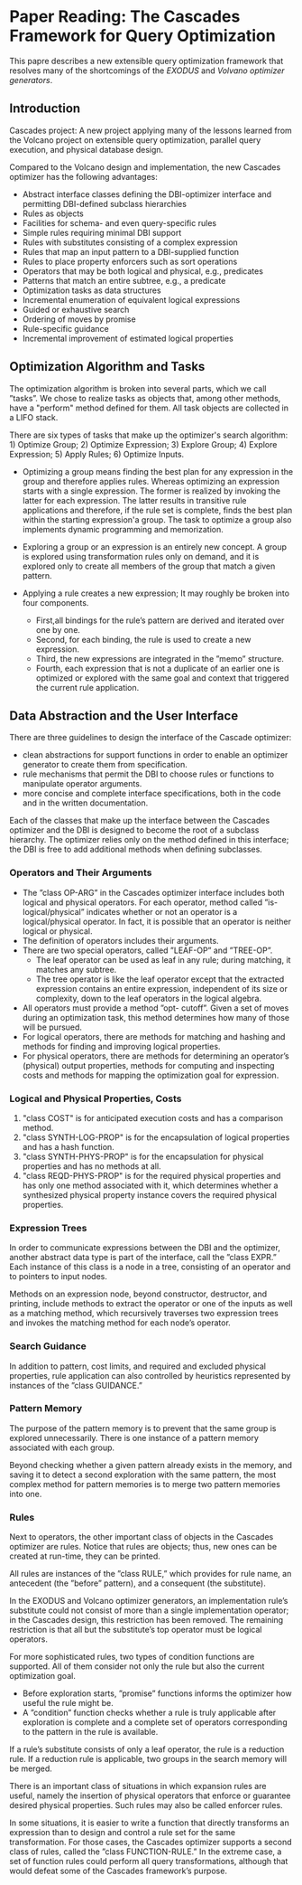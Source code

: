 # Paper Reading: The Cascades Framework for Query Optimization

This papre describes a new extensible query optimization framework that resolves many of the shortcomings of the *EXODUS* and *Volvano optimizer generators*.



## Introduction

Cascades project: A new project applying many of the lessons learned from the Volcano project on extensible query optimization, parallel query execution, and physical database design.

Compared to the Volcano design and implementation, the new Cascades optimizer has the following advantages:
- Abstract interface classes defining the DBI-optimizer interface and permitting DBI-defined subclass hierarchies
- Rules as objects
- Facilities for schema- and even query-specific rules
- Simple rules requiring minimal DBI support
- Rules with substitutes consisting of a complex expression
- Rules that map an input pattern to a DBI-supplied function
- Rules to place property enforcers such as sort operations
- Operators that may be both logical and physical, e.g., predicates
- Patterns that match an entire subtree, e.g., a predicate
- Optimization tasks as data structures
- Incremental enumeration of equivalent logical expressions
- Guided or exhaustive search
- Ordering of moves by promise
- Rule-specific guidance
- Incremental improvement of estimated logical properties

## Optimization Algorithm and Tasks

The optimization algorithm is broken into several parts, which we call ”tasks”. We chose to realize tasks as objects that, among other methods, have a "perform" method defined for them. All task objects are collected in a LIFO stack. 

There are six types of tasks that make up the optimizer's search algorithm: 1) Optimize Group; 2) Optimize Expression; 3) Explore Group; 4) Explore Expression; 5) Apply Rules; 6) Optimize Inputs.

- Optimizing a group means finding the best plan for any expression in the group and therefore applies rules. Whereas optimizing an expression starts with a single expression. The former is realized by invoking the latter for each expression. The latter results in transitive rule applications and therefore, if the rule set is complete, finds the best plan within the starting expression'a group. The task to optimize a group also implements dynamic programming and memorization.

- Exploring a group or an expression is an entirely new concept. A group is explored using transformation rules only on demand, and it is explored only to create all members of the group that match a given pattern.

- Applying a rule creates a new expression; It may roughly be broken into four components. 
  - First,all bindings for the rule’s pattern are derived and iterated over one by one.
  - Second, for each binding, the rule is used to create a new expression.
  - Third, the new expressions are integrated in the ”memo” structure.
  - Fourth, each expression that is not a duplicate of an earlier one is optimized or explored with the same goal and context that triggered the current rule application.

## Data Abstraction and the User Interface

There are three guidelines to design the interface of the Cascade optimizer:
- clean abstractions for support functions in order to enable an optimizer generator to create them from specification.
- rule mechanisms that permit the DBI to choose rules or functions to manipulate operator arguments.
- more concise and complete interface specifications, both in the code and in the written documentation.

Each of the classes that make up the interface between the Cascades optimizer and the DBI is designed to become the root of a subclass hierarchy.  The optimizer relies only on the method defined in this interface; the DBI is free to add additional methods when defining subclasses.

### Operators and Their Arguments

- The ”class OP-ARG” in the Cascades optimizer interface includes both logical and physical operators. For each operator, method called ”is-logical/physical” indicates whether or not an operator is a logical/physical operator. In fact, it is possible that an operator is neither logical or physical. 
- The definition of operators includes their arguments.
- There are two special operators, called ”LEAF-OP” and ”TREE-OP”.
  - The leaf operator can be used as leaf in any rule; during matching, it matches any subtree.
  - The tree operator is like the leaf operator except that the extracted expression contains an entire expression, independent of its size or complexity, down to the leaf operators in the logical algebra.
- All operators must provide a method ”opt- cutoff”. Given a set of moves during an optimization task, this method determines how many of those will be pursued.
- For logical operators, there are methods for matching and hashing and methods for finding and improving logical properties.
- For physical operators, there are methods for determining an operator’s (physical) output properties, methods for computing and inspecting costs and methods for mapping the optimization goal for expression.

### Logical and Physical Properties, Costs

1. "class COST" is for anticipated execution costs and has a comparison method.
2. "class SYNTH-LOG-PROP" is for the encapsulation of logical properties and has a hash function.
3. "class SYNTH-PHYS-PROP" is for the encapsulation for physical properties and has no methods at all.
4. "class REQD-PHYS-PROP" is for the required physical properties and has only one method associated with it, which determines whether a synthesized physical property instance covers the required physical properties.

### Expression Trees

In order to communicate expressions between the DBI and the optimizer, another abstract data type is part of the interface, call the ”class EXPR.” Each instance of this class is a node in a tree, consisting of an operator and to pointers to input nodes.

Methods on an expression node, beyond constructor, destructor, and printing, include methods to extract the operator or one of the inputs as well as a matching method, which recursively traverses two expression trees and invokes the matching method for each node’s operator.

### Search Guidance

In addition to pattern, cost limits, and required and excluded physical properties, rule application can also controlled by heuristics represented by instances of the ”class GUIDANCE.”

### Pattern Memory

The purpose of the pattern memory is to prevent that the same group is explored unnecessarily. There is one instance of a pattern memory associated with each group. 

Beyond checking whether a given pattern already exists in the memory, and saving it to detect a second exploration with the same pattern, the most complex method for pattern memories is to merge two pattern memories into one. 

### Rules

Next to operators, the other important class of objects in the Cascades optimizer are rules. Notice that rules are objects; thus, new ones can be created at run-time, they can be printed.

All rules are instances of the ”class RULE,” which provides for rule name, an antecedent (the ”before” pattern), and a consequent (the substitute). 

In the EXODUS and Volcano optimizer generators, an implementation rule’s
substitute could not consist of more than a single implementation operator; in the Cascades design, this restriction has been removed. The remaining restriction is that all but the substitute’s top operator must be logical operators.

For more sophisticated rules, two types of condition functions are supported. All of them consider not only the rule but also the current optimization goal.
- Before exploration starts, ”promise” functions informs the optimizer how useful the rule might be.
- A ”condition” function checks whether a rule is truly applicable after exploration is complete and a complete set of operators corresponding to the pattern in the rule is available.

If a rule’s substitute consists of only a leaf operator, the rule is a reduction rule. If a reduction rule is applicable, two groups in the search memory will be merged.

There is an important class of situations in which expansion rules are useful, namely the insertion of physical operators that enforce or guarantee desired physical properties. Such rules may also be called enforcer rules. 

In some situations, it is easier to write a function that directly transforms an expression than to design and control a rule set for the same transformation. For those cases, the Cascades optimizer supports a second class of rules, called the ”class FUNCTION-RULE.” In the extreme case, a set of function rules could perform all query transformations, although that would defeat some of the Cascades framework’s purpose.
